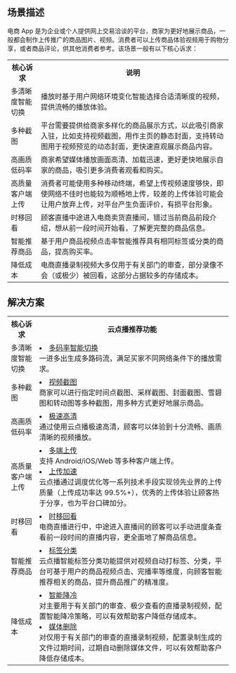 ## 场景描述
电商 App 是为企业或个人提供网上交易洽谈的平台，商家为更好地展示商品，一般都会制作上传推广的商品图片、视频。消费者可以上传商品体验视频用于购物分享，或者商品评论，供其他消费者参考。该场景一般有以下核心诉求：
<table>
    <tr>
        <th>
            核心诉求              
        </th>
				<th>
           说明
        </th>
    </tr>
		<tr>
        <td>
            多清晰度智能切换
        </td>
				<td>
			 播放时基于用户网络环境变化智能选择合适清晰度的视频，提供流畅的播放体验。
        </td>
	</tr>
		<tr>
        <td>
            多种截图
        </td>
				<td>
				平台需要提供给商家多样化的商品展示方式，以此吸引商家入驻，比如支持视频截图，用作主页的静态封面，支持转动图用于视频预览的动态封面，更快速直观展示商品内容。
        </td>
	</tr>
	<tr>
        <td>
            高画质低码率
        </td>
				<td>
				商家希望媒体播放画面高清、加载迅速，更好更快地展示自家的商品，吸引更多消费者观看和购买。
        </td>
	</tr>
 <tr>
        <td>
           高质量客户端上传
        </td>
				<td>
消费者可能使用多种移动终端，希望上传视频速度够快，即使网络不佳时也能较为顺畅地上传，较差的上传体验可能会让用户放弃上传，对平台产生负面评价，有损平台形象。
        </td>
	</tr>
	<tr>
        <td>
            时移回看
        </td>
				<td>
				顾客直播中途进入电商卖货直播间，错过当前商品前段介绍，想从前一段时间开始看，了解更完整的商品信息。
        </td>
	</tr>
	<tr>
        <td>
            智能推荐商品
        </td>
				<td>
				基于用户商品视频点击率智能推荐具有相同标签或分类的商品，提高购买率。
        </td>
	</tr>
	<tr>
        <td>
            降低成本
        </td>
				<td>
				电商直播录制视频大多仅用于有关部门的审查，部分录像不会（或极少）被回看，这部分占据较多的存储成本。
        </td>
	</tr>
</table>

## 解决方案
<table>
    <tr>
        <th>
            核心诉求              
        </th>
				<th>
           云点播推荐功能
        </th>
    </tr>
		<tr>
        <td>
           多清晰度智能切换
        </td>
				<td>
				<li><a href="https://cloud.tencent.com/document/product/266/78296" title="多码率智能切换" target="_blank">多码率智能切换</a></br>一进多出生成多路码流，满足买家不同网络条件下的播放需求。</li>
        </td>
	</tr>
 <tr>
        <td>
           多种截图
        </td>
				<td>
				<li><a href="https://cloud.tencent.com/document/product/266/78291" title="视频截图" target="_blank">视频截图</a></br>商家可以进行指定时间点截图、采样截图、封面截图、雪碧图和转动图等多种截图，用多种方式更好地展示商品。</li>
        </td>
	</tr>
	<tr>
        <td>
            高画质低码率
        </td>
				<td>
				<li>
					<a href="https://cloud.tencent.com/document/product/266/78315" title="极速高清" target="_blank">极速高清</a></br>通过使用云点播极速高清，顾客可以体验到十分流畅、画质清晰的视频播放。
				</li>
        </td>
	</tr>
	<tr>
        <td>
            高质量客户端上传
        </td>
				<td>
				<li>
					<a href="https://cloud.tencent.com/document/product/266/78288" title="多端上传" target="_blank">多端上传</a></br>支持 Android/iOS/Web 等多种客户端上传。
				</li>
				<li>
					<a href="https://cloud.tencent.com/document/product/266/78038" title="上传加速" target="_blank">上传加速</a></br>云点播通过调度优化等一系列技术手段实现领先业界的上传质量（上传成功率达 99.5%+），优秀的上传体验让顾客热于分享，也为平台口碑加分。
				</li>
        </td>
	</tr>
	<tr>
        <td>
            时移回看
        </td>
				<td>
				<li>
					<a href="https://cloud.tencent.com/document/product/266/78310" title="时移回看" target="_blank">时移回看</a></br>电商直播进行中，中途进入直播间的顾客可以手动进度条查看前一段时间的直播内容，更全面地了解商品信息。
				</li>
        </td>
	</tr>
	<tr>
        <td>
            智能推荐商品
        </td>
				<td>
				<li>
					<a href="https://cloud.tencent.com/document/product/266/78302" title="标签分类" target="_blank">标签分类</a></br>云点播智能标签分类功能提供对视频自动打标签、分类，平台可基于用户的商品视频点击、完播率等维度，向顾客智能推荐相关的商品，提升商品推广的精准度。
				</li>
        </td>
	</tr>
	<tr>
        <td>
            降低成本
        </td>
				<td>
				<li>
					<a href="https://cloud.tencent.com/document/product/266/78314" title="智能降冷" target="_blank">智能降冷</a></br>对主要用于有关部门的审查、极少查看的直播录制视频，配置智能降冷策略，可以有效帮助客户降低存储成本。
				</li>
				<li>
					<a href="https://cloud.tencent.com/document/product/266/78313" title="媒体删除" target="_blank">媒体删除</a></br>对仅用于有关部门的审查的直播录制视频，配置录制生成的文件过期时间，过期自动删除媒体文件，可以有效帮助客户降低存储成本。
				</li>
        </td>
	</tr>
</table>
